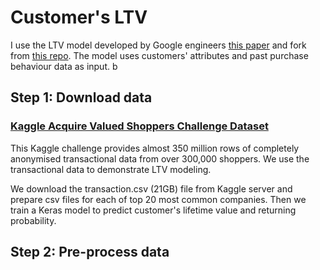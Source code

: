 # Customer's LTV

I use the LTV model developed by Google engineers [this paper](https://arxiv.org/pdf/1912.07753.pdf) 
and fork from [this repo](https://github.com/google/lifetime_value). 
The model uses customers' attributes and past purchase behaviour data as input. 
b  

## Step 1: Download data
### [Kaggle Acquire Valued Shoppers Challenge Dataset](https://www.kaggle.com/c/acquire-valued-shoppers-challenge/data)

This Kaggle challenge provides almost 350 million rows of completely anonymised transactional data from over 300,000 shoppers. We use the transactional data to demonstrate LTV modeling.

We download the transaction.csv (21GB) file from Kaggle server and prepare csv files for each of top 20 most common companies. Then we train a Keras model to predict customer's lifetime value and returning probability.   

## Step 2: Pre-process data

